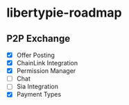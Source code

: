 # libertypie-roadmap

P2P Exchange
------------------------------
- [x] Offer Posting
- [x] ChainLink Integration
- [x] Permission Manager
- [ ] Chat
- [ ] Sia Integration
- [x] Payment Types
